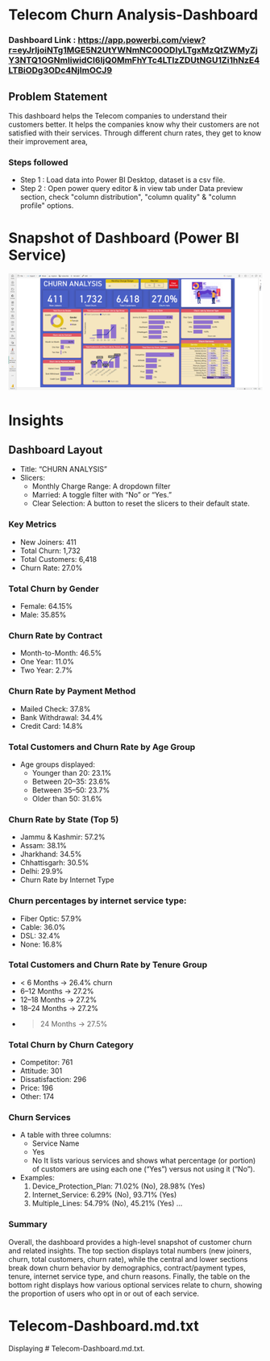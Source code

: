 

# Telecom Churn Analysis-Dashboard

### Dashboard Link : https://app.powerbi.com/view?r=eyJrIjoiNTg1MGE5N2UtYWNmNC00ODIyLTgxMzQtZWMyZjY3NTQ1OGNmIiwidCI6IjQ0MmFhYTc4LTIzZDUtNGU1Zi1hNzE4LTBiODg3ODc4NjlmOCJ9

## Problem Statement

This dashboard helps the Telecom companies to understand their customers better. It helps the companies know why their customers are not satisfied with their services. Through different churn rates, they get to know their improvement area, 
### Steps followed 

- Step 1 : Load data into Power BI Desktop, dataset is a csv file.
- Step 2 : Open power query editor & in view tab under Data preview section, check "column distribution", "column quality" & "column profile" options.

# Snapshot of Dashboard (Power BI Service)

![dashboard_snapo](https://github.com/atul-iiit/PowerBI-Projects/blob/main/ChurnDashboard.jpg)

# Insights

## Dashboard Layout
- Title: “CHURN ANALYSIS” 
- Slicers:
    - Monthly Charge Range: A dropdown filter
    - Married: A toggle filter with “No” or “Yes.”
    - Clear Selection: A button to reset the slicers to their default state.

### Key Metrics 
- New Joiners: 411
- Total Churn: 1,732
- Total Customers: 6,418
- Churn Rate: 27.0%

### Total Churn by Gender
- Female: 64.15%
- Male: 35.85%

### Churn Rate by Contract
- Month-to-Month: 46.5%
- One Year: 11.0%
- Two Year: 2.7%

### Churn Rate by Payment Method
- Mailed Check: 37.8%
- Bank Withdrawal: 34.4%
- Credit Card: 14.8%

### Total Customers and Churn Rate by Age Group

- Age groups displayed: 
    - Younger than 20: 23.1%
    -  Between 20–35: 23.6%
    -  Between 35–50: 23.7%
    -  Older than 50: 31.6%

### Churn Rate by State (Top 5)
- Jammu & Kashmir: 57.2%
- Assam: 38.1%
- Jharkhand: 34.5%
- Chhattisgarh: 30.5%
- Delhi: 29.9%
- Churn Rate by Internet Type

### Churn percentages by internet service type:
- Fiber Optic: 57.9%
- Cable: 36.0%
- DSL: 32.4%
- None: 16.8%

### Total Customers and Churn Rate by Tenure Group
- < 6 Months → 26.4% churn
- 6–12 Months → 27.2%
- 12–18 Months → 27.2%
- 18–24 Months → 27.2%
- > 24 Months → 27.5%

### Total Churn by Churn Category
- Competitor: 761
- Attitude: 301
- Dissatisfaction: 296
- Price: 196
- Other: 174

### Churn Services
- A table with three columns: 
    - Service Name
    - Yes
    - No
It lists various services and shows what percentage (or portion) of customers are using each one (“Yes”) versus not using it (“No”). 
- Examples:
    1. Device_Protection_Plan: 71.02% (No), 28.98% (Yes)
    2. Internet_Service: 6.29% (No), 93.71% (Yes)
    3. Multiple_Lines: 54.79% (No), 45.21% (Yes) ...

### Summary
Overall, the dashboard provides a high-level snapshot of customer churn and related insights. The top section displays total numbers (new joiners, churn, total customers, churn rate), while the central and lower sections break down churn behavior by demographics, contract/payment types, tenure, internet service type, and churn reasons. Finally, the table on the bottom right displays how various optional services relate to churn, showing the proportion of users who opt in or out of each service.
# Telecom-Dashboard.md.txt
Displaying # Telecom-Dashboard.md.txt.
